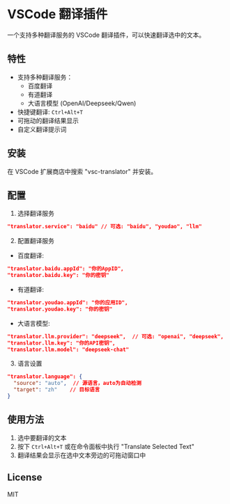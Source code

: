 # VSCode 翻译插件

一个支持多种翻译服务的 VSCode 翻译插件，可以快速翻译选中的文本。

## 特性

- 支持多种翻译服务：
  - 百度翻译
  - 有道翻译
  - 大语言模型 (OpenAI/Deepseek/Qwen)
- 快捷键翻译: `Ctrl+Alt+T`
- 可拖动的翻译结果显示
- 自定义翻译提示词

## 安装

在 VSCode 扩展商店中搜索 "vsc-translator" 并安装。

## 配置

1. 选择翻译服务
```json
"translator.service": "baidu" // 可选: "baidu", "youdao", "llm"
```

2. 配置翻译服务
- 百度翻译:
```json
"translator.baidu.appId": "你的AppID",
"translator.baidu.key": "你的密钥"
```

- 有道翻译:
```json
"translator.youdao.appId": "你的应用ID",
"translator.youdao.key": "你的密钥"
```

- 大语言模型:
```json
"translator.llm.provider": "deepseek",  // 可选: "openai", "deepseek", "qwen"
"translator.llm.key": "你的API密钥",
"translator.llm.model": "deepseek-chat"
```

3. 语言设置
```json
"translator.language": {
  "source": "auto",  // 源语言，auto为自动检测
  "target": "zh"    // 目标语言
}
```

## 使用方法

1. 选中要翻译的文本
2. 按下 `Ctrl+Alt+T` 或在命令面板中执行 "Translate Selected Text"
3. 翻译结果会显示在选中文本旁边的可拖动窗口中

## License

MIT
